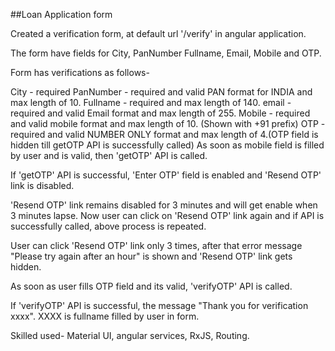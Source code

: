 ##Loan Application form

Created a verification form, at default url '/verify' in angular application.

The form have fields for City, PanNumber Fullname, Email, Mobile and OTP.

Form has verifications as follows-

City - required
PanNumber - required and valid PAN format for INDIA and max length of 10.
Fullname - required and max length of 140.
email - required and valid Email format and max length of 255.
Mobile - required and valid mobile format and max length of 10. (Shown with +91 prefix)
OTP - required and valid NUMBER ONLY format and max length of 4.(OTP field is hidden till getOTP API is successfully called)
As soon as mobile field is filled by user and is valid, then 'getOTP' API is called.

If 'getOTP' API is successful, 'Enter OTP' field is enabled and 'Resend OTP' link is disabled.

'Resend OTP' link remains disabled for 3 minutes and will get enable when 3 minutes lapse. Now user can click on 'Resend OTP' link again and if API is successfully called, above process is repeated.

User can click 'Resend OTP' link only 3 times, after that error message "Please try again after an hour" is shown and 'Resend OTP' link gets hidden.

As soon as user fills OTP field and its valid, 'verifyOTP' API is called.

If 'verifyOTP' API is successful, the message "Thank you for verification xxxx". XXXX is fullname filled by user in form.

Skilled used-
Material UI, angular services, RxJS, Routing.
